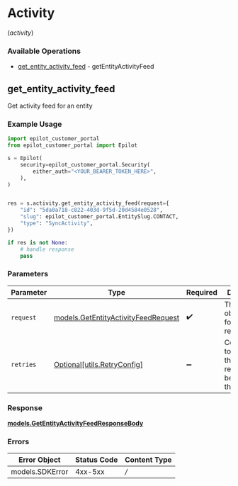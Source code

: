 # Activity
(*activity*)

### Available Operations

* [get_entity_activity_feed](#get_entity_activity_feed) - getEntityActivityFeed

## get_entity_activity_feed

Get activity feed for an entity


### Example Usage

```python
import epilot_customer_portal
from epilot_customer_portal import Epilot

s = Epilot(
    security=epilot_customer_portal.Security(
        either_auth="<YOUR_BEARER_TOKEN_HERE>",
    ),
)


res = s.activity.get_entity_activity_feed(request={
    "id": "5da0a718-c822-403d-9f5d-20d4584e0528",
    "slug": epilot_customer_portal.EntitySlug.CONTACT,
    "type": "SyncActivity",
})

if res is not None:
    # handle response
    pass

```

### Parameters

| Parameter                                                                           | Type                                                                                | Required                                                                            | Description                                                                         |
| ----------------------------------------------------------------------------------- | ----------------------------------------------------------------------------------- | ----------------------------------------------------------------------------------- | ----------------------------------------------------------------------------------- |
| `request`                                                                           | [models.GetEntityActivityFeedRequest](../../models/getentityactivityfeedrequest.md) | :heavy_check_mark:                                                                  | The request object to use for the request.                                          |
| `retries`                                                                           | [Optional[utils.RetryConfig]](../../models/utils/retryconfig.md)                    | :heavy_minus_sign:                                                                  | Configuration to override the default retry behavior of the client.                 |


### Response

**[models.GetEntityActivityFeedResponseBody](../../models/getentityactivityfeedresponsebody.md)**
### Errors

| Error Object    | Status Code     | Content Type    |
| --------------- | --------------- | --------------- |
| models.SDKError | 4xx-5xx         | */*             |
